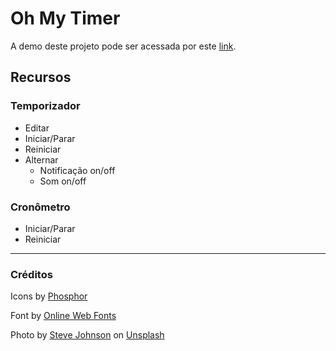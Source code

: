 # Oh My Timer

A demo deste projeto pode ser acessada por este [link](https://adriano-lima.dev.br/projetos/oh-my-timer).

## Recursos

### Temporizador

- Editar
- Iniciar/Parar
- Reiniciar
- Alternar
  - Notificação on/off
  - Som on/off

### Cronômetro

- Iniciar/Parar
- Reiniciar

---

### Créditos

Icons by [Phosphor](https://phosphoricons.com/)

Font by [Online Web Fonts](https://www.onlinewebfonts.com/)

Photo by [Steve Johnson](https://unsplash.com/@steve_j?utm_source=unsplash&utm_medium=referral&utm_content=creditCopyText) on [Unsplash](https://unsplash.com/)
